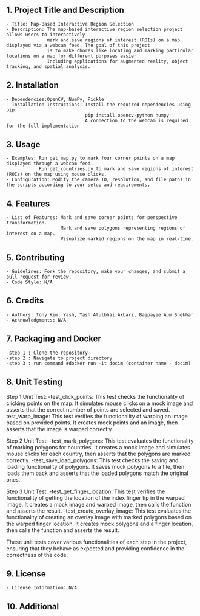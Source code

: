 ## 1. Project Title and Description
    - Title: Map-Based Interactive Region Selection
    - Description: The map-based interactive region selection project allows users to interactively 
                   mark and save regions of interest (ROIs) on a map displayed via a webcam feed. The goal of this project 
                   is to make chores like locating and marking particular locations on a map for different purposes easier. 
                   Including applications for augmented reality, object tracking, and spatial analysis.
## 2. Installation
    - Dependencies:OpenCV, NumPy, Pickle
    - Installation Instructions: Install the required dependencies using pip:
                                 pip install opencv-python numpy
                                 A connection to the webcam is required for the full implementation
## 3. Usage
    - Examples: Run get_map.py to mark four corner points on a map displayed through a webcam feed.
                Run get_countries.py to mark and save regions of interest (ROIs) on the map using mouse clicks.
    - Configuration: Modify the camera ID, resolution, and file paths in the scripts according to your setup and requirements.
## 4. Features
    - List of Features: Mark and save corner points for perspective transformation.
                        Mark and save polygons representing regions of interest on a map.
                        Visualize marked regions on the map in real-time.
## 5. Contributing
    - Guidelines: Fork the repository, make your changes, and submit a pull request for review.
    - Code Style: N/A
## 6. Credits
    - Authors: Tony Kim, Yash, Yash Atulbhai Akbari, Bajpayee Aum Shekhar
    - Acknowledgments: N/A

## 7. Packaging and Docker
    -step 1 : Clone the repository
    -step 2 : Navigate to project directory
    -step 3 : run command #docker run -it docim (container name - docim)
    
## 8. Unit Testing
Step 1 Unit Test:
    -test_click_points: This test checks the functionality of clicking points on the map. 
     It simulates mouse clicks on a mock image and asserts that the correct number of points are selected and saved.
    -test_warp_image: This test verifies the functionality of warping an image based on provided points. 
     It creates mock points and an image, then asserts that the image is warped correctly.

Step 2 Unit Test:
        -test_mark_polygons: This test evaluates the functionality of marking polygons for countries. 
         It creates a mock image and simulates mouse clicks for each country, then asserts that the polygons are marked correctly.
        -test_save_load_polygons: This test checks the saving and loading functionality of polygons. 
         It saves mock polygons to a file, then loads them back and asserts that the loaded polygons match the original ones.

Step 3 Unit Test:
        -test_get_finger_location: This test verifies the functionality of getting the location of the index finger tip in the warped image. 
         It creates a mock image and warped image, then calls the function and asserts the result.
        -test_create_overlay_image: This test evaluates the functionality of creating an overlay image with marked polygons based on the warped finger location. 
         It creates mock polygons and a finger location, then calls the function and asserts the result.

These unit tests cover various functionalities of each step in the project, ensuring that they behave as expected and providing confidence in the correctness of the code.
## 9. License
    - License Information: N/A
## 10. Additional
